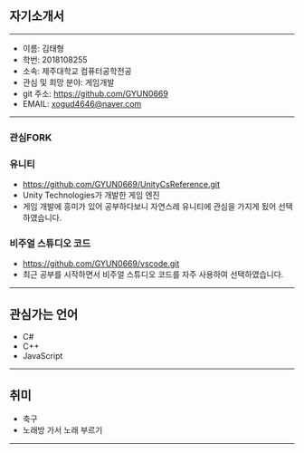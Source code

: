 ## **자기소개서**  
---  
- 이름: 김태형  
- 학번: 2018108255 
- 소속: 제주대학교 컴퓨터공학전공  
- 관심 및 희망 분야: 게임개발  
- git 주소: https://github.com/GYUN0669  
- EMAIL: xogud4646@naver.com  
---    
### **관심FORK**  
### 유니티  
* https://github.com/GYUN0669/UnityCsReference.git  
* Unity Technologies가 개발한 게임 엔진  
* 게임 개발에 흥미가 있어 공부하다보니 자연스레 유니티에 관심을 가지게 됬어 선택하였습니다.  
  
### 비주얼 스튜디오 코드  
* https://github.com/GYUN0669/vscode.git  
* 최근 공부를 시작하면서 비주얼 스튜디오 코드를 자주 사용하여 선택하였습니다.  
---  
## **관심가는 언어**  
- C#  
- C++  
- JavaScript  
---  
## **취미**  
- 축구  
- 노래방 가서 노래 부르기  
---  